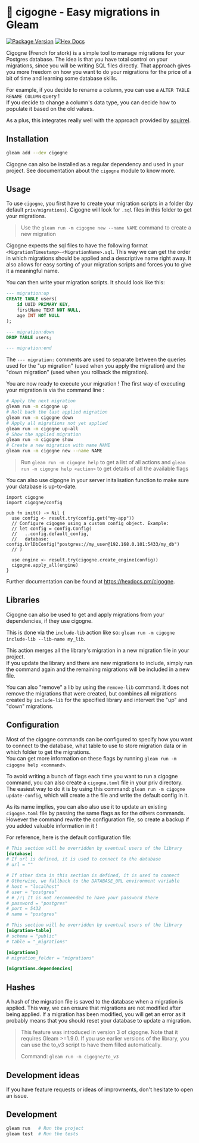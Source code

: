 # 🪽 cigogne - Easy migrations in Gleam

[![Package Version](https://img.shields.io/hexpm/v/cigogne)](https://hex.pm/packages/cigogne)
[![Hex Docs](https://img.shields.io/badge/hex-docs-ffaff3)](https://hexdocs.pm/cigogne/)

Cigogne (French for stork) is a simple tool to manage migrations for your Postgres database.
The idea is that you have total control on your migrations, since you will be writing SQL files directly.
That approach gives you more freedom on how you want to do your migrations for the price of a bit of time and learning some database skills.

For example, if you decide to rename a column, you can use a `ALTER TABLE RENAME COLUMN` query !  
If you decide to change a column's data type, you can decide how to populate it based on the old values.

As a plus, this integrates really well with the approach provided by [squirrel](https://hexdocs.pm/squirrel/).

## Installation

```sh
gleam add --dev cigogne
```

Cigogne can also be installed as a regular dependency and used in your project. See documentation about the `cigogne` module to know more.

## Usage

To use `cigogne`, you first have to create your migration scripts in a folder (by default `priv/migrations`).
Cigogne will look for `.sql` files in this folder to get your migrations.

> Use the `gleam run -m cigogne new --name NAME` command to create a new migration

Cigogne expects the sql files to have the following format `<MigrationTimestamp>-<MigrationName>.sql`. This way we
can get the order in which migrations should be applied and a descriptive name right away. It also
allows for easy sorting of your migration scripts and forces you to give it a meaningful name.

You can then write your migration scripts. It should look like this:

```sql
--- migration:up
CREATE TABLE users(
    id UUID PRIMARY KEY,
    firstName TEXT NOT NULL,
    age INT NOT NULL
);

--- migration:down
DROP TABLE users;

--- migration:end
```

The `--- migration:` comments are used to separate between the queries used for the "up migration" (used when you apply the migration)
and the "down migration" (used when you rollback the migration).

You are now ready to execute your migration ! The first way of executing your migration is via the command line :

```sh
# Apply the next migration
gleam run -m cigogne up
# Roll back the last applied migration
gleam run -m cigogne down
# Apply all migrations not yet applied
gleam run -m cigogne up-all
# Show the applied migration
gleam run -m cigogne show
# Create a new migration with name NAME
gleam run -m cigogne new --name NAME
```

> Run `gleam run -m cigogne help` to get a list of all actions and `gleam run -m cigogne help <action>` to get details of all the available flags

You can also use cigogne in your server initalisation function to make sure your database is up-to-date.

```gleam
import cigogne
import cigogne/config

pub fn init() -> Nil {
  use config <- result.try(config.get("my-app"))
  // Configure cigogne using a custom config object. Example:
  // let config = config.Config(
  //   ..config.default_config,
  //   database: config.UrlDbConfig("postgres://my_user@192.168.0.101:5433/my_db")
  // )

  use engine <- result.try(cigogne.create_engine(config))
  cigogne.apply_all(engine)
}
```

Further documentation can be found at <https://hexdocs.pm/cigogne>.

## Libraries

Cigogne can also be used to get and apply migrations from your dependencies, if they use cigogne.

This is done via the `include-lib` action like so: `gleam run -m cigogne include-lib --lib-name my_lib`.

This action merges all the library's migration in a new migration file in your project.  
If you update the library and there are new migrations to include, simply run the command again and the remaining migrations will be included in a new file.

You can also "remove" a lib by using the `remove-lib` command. It does not remove the migrations that were created, but
combines all migrations created by `include-lib` for the specified library and intervert the "up" and "down" migrations.

## Configuration

Most of the cigogne commands can be configured to specify how you want to connect to the database, what table to use to store migration data or in which folder to get the migrations.  
You can get more information on these flags by running `gleam run -m cigogne help <command>`.

To avoid writing a bunch of flags each time you want to run a cigogne command, you can also create a `cigogne.toml` file in your priv directory.  
The easiest way to do it is by using this command: `gleam run -m cigogne update-config`, which will create a the file and write the default config in it.

As its name implies, you can also also use it to update an existing `cigogne.toml` file by passing the same flags as for the others commands.  
However the command rewrite the configuration file, so create a backup if you added valuable information in it !

For reference, here is the default configuration file:

```toml
# This section will be overridden by eventual users of the library
[database]
# If url is defined, it is used to connect to the database
# url = ""

# If other data in this section is defined, it is used to connect
# Otherwise, we fallback to the DATABASE_URL environment variable
# host = "localhost"
# user = "postgres"
# # /!\ It is not recommended to have your password there
# password = "postgres"
# port = 5432
# name = "postgres"

# This section will be overridden by eventual users of the library
[migration-table]
# schema = "public"
# table = "_migrations"

[migrations]
# migration_folder = "migrations"

[migrations.dependencies]
```

## Hashes

A hash of the migration file is saved to the database when a migration is applied. This way, we can ensure that migrations are not modified after being applied.
If a migration has been modified, you will get an error as it probably means that you should reset your database to update a migration.

> This feature was introduced in version 3 of cigogne.
> Note that it requires Gleam >=1.9.0.
> If you use earlier versions of the library, you can use the to_v3 script to have them filled automatically.
>
> Command: `gleam run -m cigogne/to_v3`

## Development ideas

If you have feature requests or ideas of improvments, don't hesitate to open an issue.

## Development

```sh
gleam run   # Run the project
gleam test  # Run the tests
```
